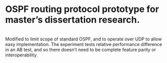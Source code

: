 <h1>OSPF routing protocol prototype for master’s dissertation research.</h1>
<br>
Modified to limit scope of standard OSPF, and to operate over UDP to allow easy implementation. The experiment
tests relative performance difference in an AB test, and so there doesn't need to be complete feature parity
or interoperability. 